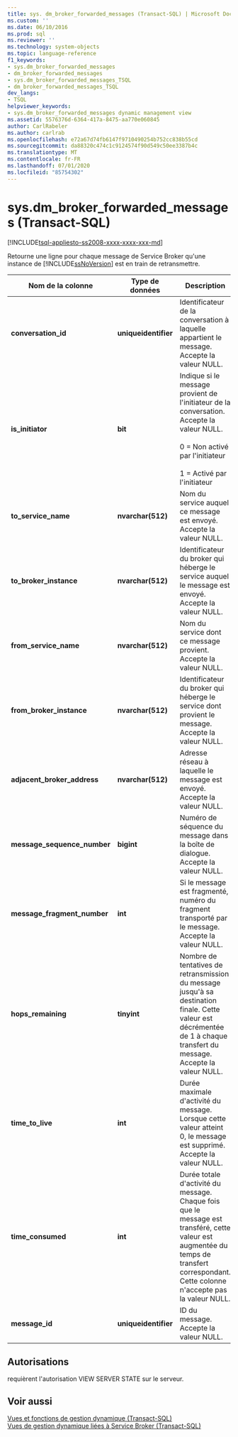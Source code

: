 ```yaml
---
title: sys. dm_broker_forwarded_messages (Transact-SQL) | Microsoft Docs
ms.custom: ''
ms.date: 06/10/2016
ms.prod: sql
ms.reviewer: ''
ms.technology: system-objects
ms.topic: language-reference
f1_keywords:
- sys.dm_broker_forwarded_messages
- dm_broker_forwarded_messages
- sys.dm_broker_forwarded_messages_TSQL
- dm_broker_forwarded_messages_TSQL
dev_langs:
- TSQL
helpviewer_keywords:
- sys.dm_broker_forwarded_messages dynamic management view
ms.assetid: 5576376d-6364-417a-8475-aa770e060845
author: CarlRabeler
ms.author: carlrab
ms.openlocfilehash: e72a67d74fb6147f9710490254b752cc838b55cd
ms.sourcegitcommit: da88320c474c1c9124574f90d549c50ee3387b4c
ms.translationtype: MT
ms.contentlocale: fr-FR
ms.lasthandoff: 07/01/2020
ms.locfileid: "85754302"
---
```

# <a name="sysdm_broker_forwarded_messages-transact-sql"></a>sys.dm_broker_forwarded_messages (Transact-SQL)
[!INCLUDE[tsql-appliesto-ss2008-xxxx-xxxx-xxx-md](../../includes/applies-to-version/sqlserver.md)]

  Retourne une ligne pour chaque message de Service Broker qu'une instance de [!INCLUDE[ssNoVersion](../../includes/ssnoversion-md.md)] est en train de retransmettre.  
  

|Nom de la colonne|Type de données|Description|  
|-----------------|---------------|-----------------|  
|**conversation_id**|**uniqueidentifier**|Identificateur de la conversation à laquelle appartient le message. Accepte la valeur NULL.|  
|**is_initiator**|**bit**|Indique si le message provient de l'initiateur de la conversation.  Accepte la valeur NULL.<br /><br /> 0 = Non activé par l'initiateur<br /><br /> 1 = Activé par l'initiateur|  
|**to_service_name**|**nvarchar(512)**|Nom du service auquel ce message est envoyé. Accepte la valeur NULL.|  
|**to_broker_instance**|**nvarchar(512)**|Identificateur du broker qui héberge le service auquel le message est envoyé. Accepte la valeur NULL.|  
|**from_service_name**|**nvarchar(512)**|Nom du service dont ce message provient. Accepte la valeur NULL.|  
|**from_broker_instance**|**nvarchar(512)**|Identificateur du broker qui héberge le service dont provient le message. Accepte la valeur NULL.|  
|**adjacent_broker_address**|**nvarchar(512)**|Adresse réseau à laquelle le message est envoyé. Accepte la valeur NULL.|  
|**message_sequence_number**|**bigint**|Numéro de séquence du message dans la boîte de dialogue. Accepte la valeur NULL.|  
|**message_fragment_number**|**int**|Si le message est fragmenté, numéro du fragment transporté par le message. Accepte la valeur NULL.|  
|**hops_remaining**|**tinyint**|Nombre de tentatives de retransmission du message jusqu'à sa destination finale. Cette valeur est décrémentée de 1 à chaque transfert du message. Accepte la valeur NULL.|  
|**time_to_live**|**int**|Durée maximale d'activité du message. Lorsque cette valeur atteint 0, le message est supprimé. Accepte la valeur NULL.|  
|**time_consumed**|**int**|Durée totale d'activité du message. Chaque fois que le message est transféré, cette valeur est augmentée du temps de transfert correspondant. Cette colonne n'accepte pas la valeur NULL.|  
|**message_id**|**uniqueidentifier**|ID du message. Accepte la valeur NULL.|  
  
## <a name="permissions"></a>Autorisations  
 requièrent l'autorisation VIEW SERVER STATE sur le serveur.  
  
## <a name="see-also"></a>Voir aussi  
 [Vues et fonctions de gestion dynamique &#40;Transact-SQL&#41;](~/relational-databases/system-dynamic-management-views/system-dynamic-management-views.md)   
 [Vues de gestion dynamique liées à Service Broker &#40;Transact-SQL&#41;](../../relational-databases/system-dynamic-management-views/service-broker-related-dynamic-management-views-transact-sql.md)  
  
  

